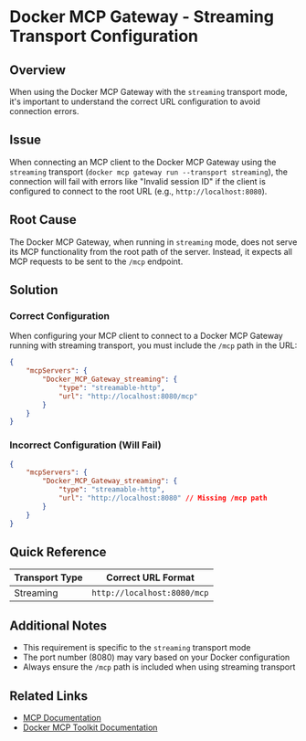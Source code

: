 # Docker MCP Gateway - Streaming Transport Configuration

## Overview

When using the Docker MCP Gateway with the `streaming` transport mode, it's important to understand the correct URL configuration to avoid connection errors.

## Issue

When connecting an MCP client to the Docker MCP Gateway using the `streaming` transport (`docker mcp gateway run --transport streaming`), the connection will fail with errors like "Invalid session ID" if the client is configured to connect to the root URL (e.g., `http://localhost:8080`).

## Root Cause

The Docker MCP Gateway, when running in `streaming` mode, does not serve its MCP functionality from the root path of the server. Instead, it expects all MCP requests to be sent to the `/mcp` endpoint.

## Solution

### Correct Configuration

When configuring your MCP client to connect to a Docker MCP Gateway running with streaming transport, you must include the `/mcp` path in the URL:

```json
{
	"mcpServers": {
		"Docker_MCP_Gateway_streaming": {
			"type": "streamable-http",
			"url": "http://localhost:8080/mcp"
		}
	}
}
```

### Incorrect Configuration (Will Fail)

```json
{
	"mcpServers": {
		"Docker_MCP_Gateway_streaming": {
			"type": "streamable-http",
			"url": "http://localhost:8080" // Missing /mcp path
		}
	}
}
```

## Quick Reference

| Transport Type | Correct URL Format          |
| -------------- | --------------------------- |
| Streaming      | `http://localhost:8080/mcp` |

## Additional Notes

- This requirement is specific to the `streaming` transport mode
- The port number (8080) may vary based on your Docker configuration
- Always ensure the `/mcp` path is included when using streaming transport

## Related Links

- [MCP Documentation](https://docs.roocode.com/advanced-usage/mcp)
- [Docker MCP Toolkit Documentation](https://docs.roocode.com/advanced-usage/mcp#docker-mcp-toolkit)
